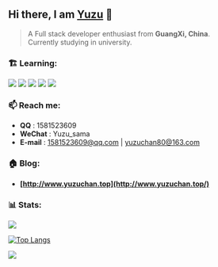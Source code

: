 ## Hi there, I am [Yuzu](http://www.yuzuchan.top/) 👋

> A Full stack developer enthusiast from **GuangXi, China**.
> <br>
> Currently studying in university.

### 🏗️ Learning:

<code><img src="https://img.shields.io/badge/typescript-%23007ACC.svg?style=for-the-badge&logo=typescript&logoColor=white"/></code>
<code><img src="https://img.shields.io/badge/vuejs-%2335495e.svg?style=for-the-badge&logo=vuedotjs&logoColor=%234FC08D"/></code>
<code><img src="https://camo.githubusercontent.com/3babc94d778f96441b3a66615fb5ee88c6ed04f174ed49b04df92b071a7d0e80/68747470733a2f2f696d672e736869656c64732e696f2f62616467652f72656163742d2532333230323332612e7376673f7374796c653d666f722d7468652d6261646765266c6f676f3d7265616374266c6f676f436f6c6f723d253233363144414642"/></code>
<code><img src="https://img.shields.io/badge/node.js-6DA55F?style=for-the-badge&logo=node.js&logoColor=white"/></code>
<code><img src="https://img.shields.io/badge/nestjs-%23E0234E.svg?style=for-the-badge&logo=nestjs&logoColor=white"/></code>

### 📫 Reach me:

- **QQ** : 1581523609
- **WeChat** : Yuzu_sama
- **E-mail** : 1581523609@qq.com | yuzuchan80@163.com

### 🏠 Blog:

- **[http://www.yuzuchan.top](http://www.yuzuchan.top/)**

### 📊 Stats:

 ![](https://github-stats.rgb39.top/api?username=Yuzu-io&theme=transparent&locale=cn)
 
 [![Top Langs](https://github-stats.rgb39.top/api/top-langs/?username=Yuzu-io&theme=transparent&layout=compact&locale=cn)](https://github.com/anuraghazra/github-readme-stats)

<!--
### 📈 Activity Graph:
-->

 ![](https://activity-graph.herokuapp.com/graph?username=li-jia-nan&theme=react-dark)
 
<!--
**xiaoyu-c/xiaoyu-c** is a ✨ _special_ ✨ repository because its `README.md` (this file) appears on your GitHub profile.

Here are some ideas to get you started:

- 🔭 I’m currently working on ...
- 🌱 I’m currently learning ...
- 👯 I’m looking to collaborate on ...
- 🤔 I’m looking for help with ...
- 💬 Ask me about ...
- 📫 How to reach me: ...
- 😄 Pronouns: ...
- ⚡ Fun fact: ...
-->
